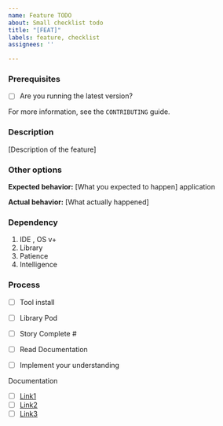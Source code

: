 ```yaml
---
name: Feature TODO
about: Small checklist todo
title: "[FEAT]"
labels: feature, checklist
assignees: ''

---
```


### Prerequisites

- [ ] Are you running the latest version?

For more information, see the `CONTRIBUTING` guide.

### Description

[Description of the feature]


### Other options


**Expected behavior:** [What you expected to happen]
 application

**Actual behavior:** [What actually happened]


### Dependency
1. IDE , OS v+
2. Library
3. Patience
4. Intelligence

### Process
- [ ] Tool install
- [ ] Library Pod
- [ ] Story Complete #
- [ ] Read Documentation
- [ ] Implement your understanding


Documentation

- [ ] [Link1]() 
- [ ] [Link2]() 
- [ ] [Link3]()
